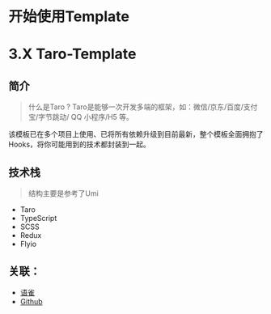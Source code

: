 # 开始使用Template

# 3.X Taro-Template
## 简介
> 什么是Taro ? Taro是能够一次开发多端的框架，如：微信/京东/百度/支付宝/字节跳动/ QQ 小程序/H5 等。

该模板已在多个项目上使用、已将所有依赖升级到目前最新，整个模板全面拥抱了Hooks，将你可能用到的技术都封装到一起。
## 技术栈
> 结构主要是参考了Umi

- Taro
- TypeScript 
- SCSS 
- Redux
- Flyio



## 关联：

- [语雀](https://www.yuque.com/nangdie/wdisqd)
- [Github](https://github.com/nangdie/taro-template)
